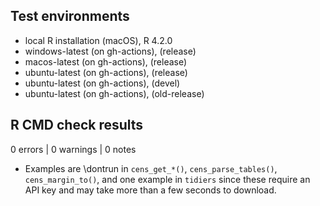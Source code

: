 ## Test environments
* local R installation (macOS), R 4.2.0
* windows-latest (on gh-actions), (release)
* macos-latest (on gh-actions), (release)
* ubuntu-latest (on gh-actions), (release)
* ubuntu-latest (on gh-actions), (devel)
* ubuntu-latest (on gh-actions), (old-release)

## R CMD check results

0 errors | 0 warnings | 0 notes

* Examples are \dontrun in `cens_get_*()`, `cens_parse_tables()`,
`cens_margin_to()`, and one example in `tidiers` since these require an API key
and may take more than a few seconds to download.
